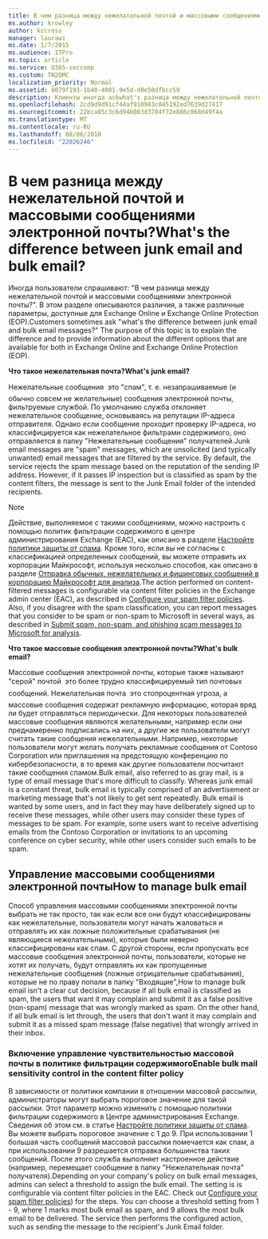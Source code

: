 ```yaml
---
title: В чем разница между нежелательной почтой и массовыми сообщениями электронной почты?
ms.author: krowley
author: kccross
manager: laurawi
ms.date: 1/7/2015
ms.audience: ITPro
ms.topic: article
ms.service: O365-seccomp
ms.custom: TN2DMC
localization_priority: Normal
ms.assetid: 8079f193-1b40-4081-9e5d-d0e50dfbcc59
description: Клиенты иногда askwhat's разница между нежелательной почтой и массовых сообщений электронной почты? Этот раздел предназначен для пояснения разницы и приведены сведения о различных параметрах, доступных для них в Exchange Online и Exchange Online Protection (EOP).
ms.openlocfilehash: 2cd9d9d91cf44af910983c045192ed7639d27417
ms.sourcegitcommit: 22bca85c3c6d946083d3784f72e886c068d49f4a
ms.translationtype: MT
ms.contentlocale: ru-RU
ms.lasthandoff: 08/06/2018
ms.locfileid: "22026246"
---
```

# <a name="whats-the-difference-between-junk-email-and-bulk-email"></a><span data-ttu-id="7665a-103">В чем разница между нежелательной почтой и массовыми сообщениями электронной почты?</span><span class="sxs-lookup"><span data-stu-id="7665a-103">What's the difference between junk email and bulk email?</span></span>

<span data-ttu-id="7665a-p101">Иногда пользователи спрашивают: "В чем разница между нежелательной почтой и массовыми сообщениями электронной почты?". В этом разделе описываются различия, а также различные параметры, доступные для Exchange Online и Exchange Online Protection (EOP).</span><span class="sxs-lookup"><span data-stu-id="7665a-p101">Customers sometimes ask "what's the difference between junk email and bulk email messages?" The purpose of this topic is to explain the difference and to provide information about the different options that are available for both in Exchange Online and Exchange Online Protection (EOP).</span></span>
  
 <span data-ttu-id="7665a-106">**Что такое нежелательная почта?**</span><span class="sxs-lookup"><span data-stu-id="7665a-106">**What's junk email?**</span></span>
  
<span data-ttu-id="7665a-p102">Нежелательные сообщения  это "спам", т. е. незапрашиваемые (и обычно совсем не желательные) сообщения электронной почты, фильтруемые службой. По умолчанию служба отклоняет нежелательное сообщение, основываясь на репутации IP-адреса отправителя. Однако если сообщение проходит проверку IP-адреса, но классифицируется как нежелательное фильтрами содержимого, оно отправляется в папку "Нежелательные сообщения" получателей.</span><span class="sxs-lookup"><span data-stu-id="7665a-p102">Junk email messages are "spam" messages, which are unsolicited (and typically unwanted) email messages that are filtered by the service. By default, the service rejects the spam message based on the reputation of the sending IP address. However, if it passes IP inspection but is classified as spam by the content filters, the message is sent to the Junk Email folder of the intended recipients.</span></span> 
  
> [!NOTE]
> <span data-ttu-id="7665a-p103">Действие, выполняемое с такими сообщениями, можно настроить с помощью политик фильтрации содержимого в центре администрирования Exchange (EAC), как описано в разделе [Настройте политики защиты от спама](configure-your-spam-filter-policies.md). Кроме того, если вы не согласны с классификацией определенных сообщений, вы можете отправить их корпорации Майкрософт, используя несколько способов, как описано в разделе [Отправка обычных, нежелательных и фишинговых сообщений в корпорацию Майкрософт для анализа](submit-spam-non-spam-and-phishing-scam-messages-to-microsoft-for-analysis.md).</span><span class="sxs-lookup"><span data-stu-id="7665a-p103">The action performed on content-filtered messages is configurable via content filter policies in the Exchange admin center (EAC), as described in [Configure your spam filter policies](configure-your-spam-filter-policies.md). Also, if you disagree with the spam classification, you can report messages that you consider to be spam or non-spam to Microsoft in several ways, as described in [Submit spam, non-spam, and phishing scam messages to Microsoft for analysis](submit-spam-non-spam-and-phishing-scam-messages-to-microsoft-for-analysis.md).</span></span> 
  
 <span data-ttu-id="7665a-112">**Что такое массовые сообщения электронной почты?**</span><span class="sxs-lookup"><span data-stu-id="7665a-112">**What's bulk email?**</span></span>
  
<span data-ttu-id="7665a-p104">Массовые сообщения электронной почты, которые также называют "серой" почтой  это более трудно классифицируемый тип почтовых сообщений. Нежелательная почта  это стопроцентная угроза, а массовые сообщения содержат рекламную информацию, которая вряд ли будет отправляться периодически. Для некоторых пользователей массовые сообщения являются желательными, например если они преднамеренно подписались на них, а другие же пользователи могут считать такие сообщения нежелательными. Например, некоторые пользователи могут желать получать рекламные сообщения от Contoso Corporation или приглашения на предстоящую конференцию по кибербезопасности, в то время как другие пользователи посчитают такие сообщения спамом.</span><span class="sxs-lookup"><span data-stu-id="7665a-p104">Bulk email, also referred to as gray mail, is a type of email message that's more difficult to classify. Whereas junk email is a constant threat, bulk email is typically comprised of an advertisement or marketing message that's not likely to get sent repeatedly. Bulk email is wanted by some users, and in fact they may have deliberately signed up to receive these messages, while other users may consider these types of messages to be spam. For example, some users want to receive advertising emails from the Contoso Corporation or invitations to an upcoming conference on cyber security, while other users consider such emails to be spam.</span></span>
  
## <a name="how-to-manage-bulk-email"></a><span data-ttu-id="7665a-117">Управление массовыми сообщениями электронной почты</span><span class="sxs-lookup"><span data-stu-id="7665a-117">How to manage bulk email</span></span>

<span data-ttu-id="7665a-p105">Способ управления массовыми сообщениями электронной почты выбрать не так просто, так как если все они будут классифицированы как нежелательные, пользователи могут начать жаловаться и отправлять их как ложные положительные срабатывания (не являющиеся нежелательными), которые были неверно классифицированы как спам. С другой стороны, если пропускать все массовые сообщения электронной почты, пользователи, которые не хотят их получать, будут отправлять их как пропущенные нежелательные сообщения (ложные отрицательные срабатывания), которые не по праву попали в папку "Входящие",</span><span class="sxs-lookup"><span data-stu-id="7665a-p105">How to manage bulk email isn't a clear cut decision, because if all bulk email is classified as spam, the users that want it may complain and submit it as a false positive (non-spam) message that was wrongly marked as spam. On the other hand, if all bulk email is let through, the users that don't want it may complain and submit it as a missed spam message (false negative) that wrongly arrived in their inbox.</span></span>
  
### <a name="enable-bulk-mail-sensitivity-control-in-the-content-filter-policy"></a><span data-ttu-id="7665a-120">Включение управление чувствительностью массовой почты в политике фильтрации содержимого</span><span class="sxs-lookup"><span data-stu-id="7665a-120">Enable bulk mail sensitivity control in the content filter policy</span></span>

<span data-ttu-id="7665a-p106">В зависимости от политики компании в отношении массовой рассылки, администраторы могут выбрать пороговое значение для такой рассылки. Этот параметр можно изменить с помощью политики фильтрации содержимого в Центре администрирования Exchange. Сведения об этом см. в статье [Настройте политики защиты от спама](configure-your-spam-filter-policies.md). Вы можете выбрать пороговое значение с 1 до 9. При использовании 1 большая часть сообщений массовой рассылки помечается как спам, а при использовании 9 разрешается отправка большинства таких сообщений. После этого служба выполняет настроенное действие (например, перемещает сообщение в папку "Нежелательная почта" получателя).</span><span class="sxs-lookup"><span data-stu-id="7665a-p106">Depending on your company's policy on bulk email messages, admins can select a threshold to assign the bulk email. The setting is is configurable via content filter policies in the EAC. Check out [Configure your spam filter policies](configure-your-spam-filter-policies.md)) for the steps. You can choose a threshold setting from 1 - 9, where 1 marks most bulk email as spam, and 9 allows the most bulk email to be delivered. The service then performs the configured action, such as sending the message to the recipient's Junk Email folder.</span></span> 
  

